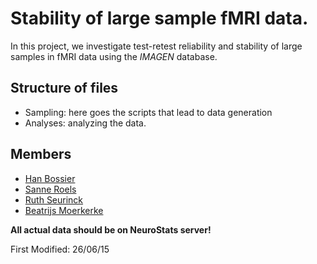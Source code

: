# Stability of large sample fMRI data.


In this project, we investigate test-retest reliability and stability of large samples in fMRI data
using the *IMAGEN* database.

## Structure of files
* Sampling: here goes the scripts that lead to data generation
* Analyses: analyzing the data.

## Members
* [Han Bossier]
* [Sanne Roels]
* [Ruth Seurinck]
* [Beatrijs Moerkerke]
 

**All actual data should be on NeuroStats server!**


First Modified: 26/06/15


[Han Bossier]: http://telefoonboek.ugent.be/nl/people/802001626303
[Sanne Roels]: http://telefoonboek.ugent.be/nl/people/802000817361
[Ruth Seurinck]: http://telefoonboek.ugent.be/nl/people/801001629152
[Beatrijs Moerkerke]: http://telefoonboek.ugent.be/nl/people/801001453542

